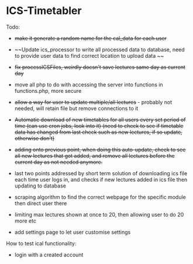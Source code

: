 # ICS-Timetabler

Todo:

- ~~make it generate a random name for the cal_data for each user~~

- ~~Update ics_processor to write all processed data to database, need to provide user data to find correct location to upload data ~~

- ~~fix processICSFiles, weirdly doesn't save lectures same day as current day~~

- move all php to do with accessing the server into functions in functions.php, more secure

- ~~allow a way for user to update multiple/all lectures~~ - probably not needed, will retain file but remove connections to it

- ~~Automatic download of new timetables for all users every set period of time (can use cron jobs, look into it) (need to check to see if timetable data has changed from last check such as new lectures, if so update, otherwise don't)~~

- ~~adding onto previous point, when doing this auto-update, check to see all new lectures that got added, and remove all lectures before the current day as not needed anymore.~~

- last two points addressed by short term solution of downloading ics file each time user logs in, and checks if new lectures added in ics file then updating to database

- scraping algorithm to find the correct webpage for the specific module then direct user there

- limiting max lectures shown at once to 20, then allowing user to do 20 more etc

- add settings page to let user customise settings



How to test ical functionality:
- login with a created account

